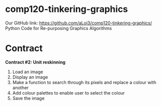 # comp120-tinkering-graphics
Our GitHub link: https://github.com/aLoi3/comp120-tinkering-graphics/
Python Code for Re-purposing Graphics Algorithms

# Contract
**Contract \#2: Unit reskinning**
1) Load an image
2) Display an image
3) Make a function to search through its pixels and replace a colour with another
4) Add colour palettes to enable user to select the colour
5) Save the image
